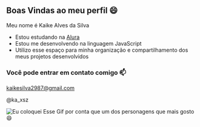 ## Boas Vindas ao meu perfil 😄

Meu nome é Kaike Alves da Silva

- Estou estudando na [Alura](https://www.alura.com.br)
- Estou me desenvolvendo na linguagem JavaScript
- Utilizo esse espaço para minha organização e compartilhamento dos meus projetos desenvolvidos

### Você pode entrar em contato comigo 📫

kaikesilva2987@gmail.com


@ka_xsz

![Eu coloquei Esse Gif por conta que um dos personagens que mais gosto 😄](https://media1.tenor.com/m/GpfOvpe8Lo0AAAAC/kaido.gif)

